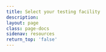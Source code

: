 ```yaml
---
title: Select your testing facility
description:
layout: page
class: page-docs
sidenav: resources
return_top: 'false'
---
```

